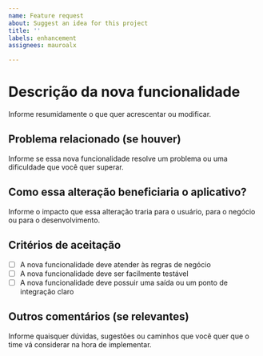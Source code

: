 ```yaml
---
name: Feature request
about: Suggest an idea for this project
title: ''
labels: enhancement
assignees: mauroalx

---
```


# Descrição da nova funcionalidade

Informe resumidamente o que quer acrescentar ou modificar.

## Problema relacionado (se houver)

Informe se essa nova funcionalidade resolve um problema ou uma dificuldade que você quer superar.

## Como essa alteração beneficiaria o aplicativo?

Informe o impacto que essa alteração traria para o usuário, para o negócio ou para o desenvolvimento.

## Critérios de aceitação

- [ ] A nova funcionalidade deve atender às regras de negócio
- [ ] A nova funcionalidade deve ser facilmente testável
- [ ] A nova funcionalidade deve possuir uma saída ou um ponto de integração claro

## Outros comentários (se relevantes)

Informe quaisquer dúvidas, sugestões ou caminhos que você quer que o time vá considerar na hora de implementar.
